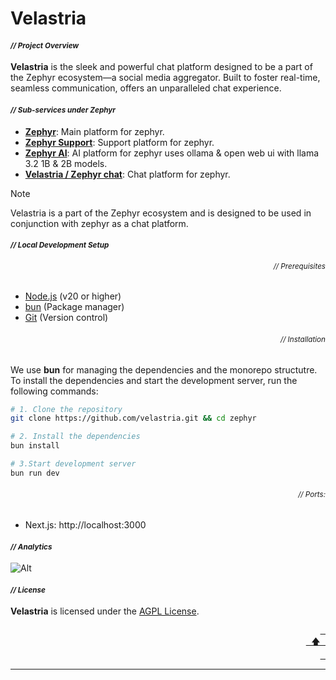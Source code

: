 # Velastria

#### _<div align="left"><sub>// Project Overview</sub></div>_

<p align="left">
<strong>Velastria</strong> is the sleek and powerful chat platform designed to be a part of the Zephyr ecosystem—a social media aggregator. Built to foster real-time, seamless communication, offers an unparalleled chat experience.
</p>

#### _<div align="left"><sub>// Sub-services under Zephyr</sub></div>_

- **[Zephyr](https://development.zephyyrr.in)**: Main platform for zephyr.
- **[Zephyr Support](https://development.zephyyrr.in/support)**: Support platform for zephyr.
- **[Zephyr AI](https://devai.zephyyrr.in)**: AI platform for zephyr uses ollama & open web ui with llama 3.2 1B & 2B models. 
- **[Velastria / Zephyr chat](https://dev-chat.zephyyrr.in)**: Chat platform for zephyr.

> [!NOTE]
> Velastria is a part of the Zephyr ecosystem and is designed to be used in conjunction with zephyr as a chat platform.


#### _<div align="left"><sub>// Local Development Setup</sub></div>_

###### _<div align="right"><sub>// Prerequisites</sub></div>_

- [Node.js](https://nodejs.org/) (v20 or higher)
- [bun](https://pnpm.io/installation) (Package manager)
- [Git](https://git-scm.com/) (Version control)

###### _<div align="right"><sub>// Installation</sub></div>_

<p align="left">
We use <strong>bun</strong> for managing the dependencies and the monorepo structutre. To install the dependencies and start the development server, run the following commands:
</p>

```bash
# 1. Clone the repository
git clone https://github.com/velastria.git && cd zephyr

# 2. Install the dependencies
bun install

# 3.Start development server
bun run dev
```

###### _<div align="right"><sub>// Ports:</sub></div>_

- Next.js: http://localhost:3000

#### _<div align="left"><sub>// Analytics</sub></div>_
![Alt](https://repobeats.axiom.co/api/embed/d9e8e5cd0a8d0e8ca56ed2c645a0846ee5a74638.svg "Repobeats analytics image")

#### _<div align="left"><sub>// License</sub></div>_

<p align="left">
<strong>Velastria</strong> is licensed under the <a href="https://github.com/parazeeknova/velastria/blob/main/LICENSE">AGPL License</a>.
</p>

<div align="right">
  <a href="#-project-overview"><kbd> <br> 🡅 <br> </kbd></a>
</div>

---
